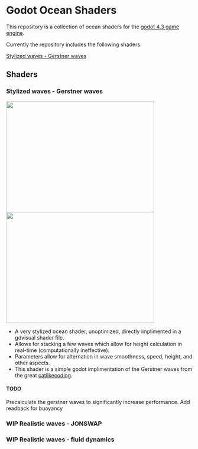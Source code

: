 # Godot Ocean Shaders

This repository is a collection of ocean shaders for the [godot 4.3 game engine](https://godotengine.org/).

Currently the repository includes the following shaders.

[Stylized waves - Gerstner waves](https://github.com/gersondekleuver/godot_ocean_shaders/tree/main/godot-ocean-shader-collection-4.3/stylized_wave)

## Shaders

### Stylized waves - Gerstner waves

<img src="https://github.com/user-attachments/assets/049ffac4-ce0c-4cbe-a574-7823a6304130" width="400" height="300" /> <img src="https://github.com/user-attachments/assets/d091bd8a-e8db-4e47-9bce-35ad31dd36cb" width="400" height="300" />

* A very stylized ocean shader, unoptimized, directly implimented in a gdvisual shader file.
* Allows for stacking a few waves which allow for height calculation in real-time (computationally ineffective).
* Parameters allow for alternation in wave smoothness, speed, height, and other aspects.
* This shader is a simple godot implimentation of the Gerstner waves from the great [catlikecoding](https://catlikecoding.com/unity/tutorials/flow/waves/).

#### TODO
Precalculate the gerstner waves to significantly increase performance.
Add readback for buoyancy

### WIP Realistic waves - JONSWAP

### WIP Realistic waves - fluid dynamics
